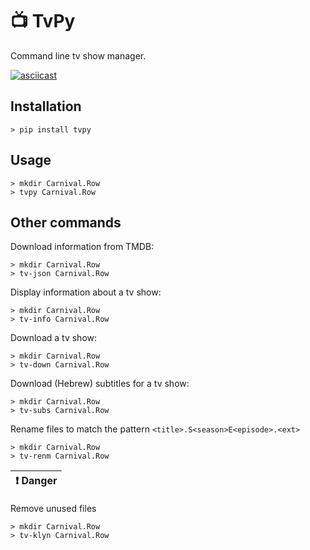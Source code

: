# 📺 TvPy 
Command line tv show manager.

[![asciicast](https://asciinema.org/a/hQeLoj8lYcGtJvErlTWifdmfo.svg)](https://asciinema.org/a/hQeLoj8lYcGtJvErlTWifdmfo)

## Installation
```shell
> pip install tvpy
```

<!-- ## Get an API Key
You need to get an API key from [TMDB](https://www.themoviedb.org/settings/api) and save it as `key.txt` in your working directory. -->

## Usage
```shell
> mkdir Carnival.Row 
> tvpy Carnival.Row 
```

## Other commands

Download information from TMDB:
```shell
> mkdir Carnival.Row 
> tv-json Carnival.Row
```

Display information about a tv show:
```shell
> mkdir Carnival.Row 
> tv-info Carnival.Row
```

Download a tv show:
```shell
> mkdir Carnival.Row 
> tv-down Carnival.Row
```

Download (Hebrew) subtitles for a tv show:
```shell
> mkdir Carnival.Row 
> tv-subs Carnival.Row
```

Rename files to match the pattern `<title>.S<season>E<episode>.<ext>`
```shell
> mkdir Carnival.Row 
> tv-renm Carnival.Row
```

| :exclamation:  Danger   |
|-------------------------|

Remove unused files
```shell
> mkdir Carnival.Row 
> tv-klyn Carnival.Row
```


